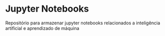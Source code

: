 # Jupyter Notebooks

Repositório para armazenar jupyter notebooks relacionados a inteligência artificial e aprendizado de máquina
